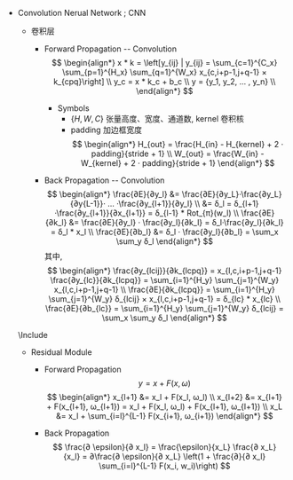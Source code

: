* Convolution Nerual Network ; CNN
  * 卷积层
    - Forward Propagation -- Convolution
      $$
      \begin{align*}
        x * k = \left[y_{ij} | y_{ij} = \sum_{c=1}^{C_x} \sum_{p=1}^{H_x} \sum_{q=1}^{W_x} x_{c,i+p-1,j+q-1} × k_{cpq}\right]  \\
        y_c = x * k_c + b_c  \\
        y = {y_1, y_2, ... , y_n}  \\
      \end{align*}
      $$

      - Symbols 
        - $\{H, W, C\}$ 张量高度、宽度、通道数, kernel 卷积核
        - padding 加边框宽度
          $$
          \begin{align*}
            H_{out} = \frac{H_{in} - H_{kernel} + 2 · padding}{stride + 1}  \\
            W_{out} = \frac{W_{in} -  W_{kernel} + 2 · padding}{stride + 1}   
          \end{align*}
          $$

    - Back Propagation -- Convolution
      $$
      \begin{align*}
        \frac{∂E}{∂y_l} &= \frac{∂E}{∂y_L}·\frac{∂y_L}{∂y{L-1}}· ... ·\frac{∂y_{l+1}}{∂y_l}  \\
          &= δ_l = δ_{l+1}·\frac{∂y_{l+1}}{∂x_{l+1}} = δ_{l-1} * Rot_{π}(w_l)  \\
        \frac{∂E}{∂k_l} &= \frac{∂E}{∂y_l} · \frac{∂y_l}{∂k_l} = δ_l·\frac{∂y_l}{∂k_l} = δ_l * x_l  \\
        \frac{∂E}{∂b_l} &= δ_l · \frac{∂y_l}{∂b_l} = \sum_x \sum_y δ_l
      \end{align*}
      $$
      其中,
      $$
      \begin{align*}
        \frac{∂y_{lcij}}{∂k_{lcpq}} = x_{l,c,i+p-1,j+q-1}
        \frac{∂y_{lc}}{∂k_{lcpq}} = \sum_{i=1}^{H_y} \sum_{j=1}^{W_y} x_{l,c,i+p-1,j+q-1}  \\
        \frac{∂E}{∂k_{lcpq}} = \sum_{i=1}^{H_y} \sum_{j=1}^{W_y} δ_{lcij} × x_{l,c,i+p-1,j+q-1}  = δ_{lc} * x_{lc}  \\
        \frac{∂E}{∂b_{lc}} = \sum_{i=1}^{H_y} \sum_{j=1}^{W_y} δ_{lcij} = \sum_x \sum_y δ_l
      \end{align*}
      $$

  \Include
    * Residual Module
      - Forward Propagation
        $$y = x + F(x, ω)$$
        $$
        \begin{align*}
          x_{l+1} &= x_l + F(x_l, ω_l)  \\
          x_{l+2} &= x_{l+1} + F(x_{l+1}, ω_{l+1}) = x_l + F(x_l, ω_l) + F(x_{l+1}, ω_{l+1})  \\
          x_L &= x_l + \sum_{i=l}^{L-1} F(x_{i+1}, ω_{i+1})
        \end{align*}
        $$

      - Back Propagation
        $$
          \frac{∂ \epsilon}{∂ x_l} = \frac{\epsilon}{x_L} \frac{∂ x_L}{x_l} = ∂\frac{∂ \epsilon}{∂ x_L} \left(1 + \frac{∂}{∂ x_l} \sum_{i=l}^{L-1} F(x_i, w_i)\right)
        $$
